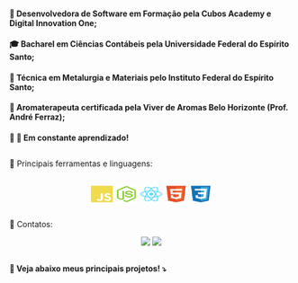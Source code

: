 #### 👾 Desenvolvedora de Software em Formação pela Cubos Academy e Digital Innovation One;
#### 🎓 Bacharel em Ciências Contábeis pela Universidade Federal do Espírito Santo;
#### 🔩 Técnica em Metalurgia e Materiais pelo Instituto Federal do Espírito Santo;
#### 🌱 Aromaterapeuta certificada pela Viver de Aromas Belo Horizonte (Prof. André Ferraz);
#### 🐛 🦋 Em constante aprendizado!

##

🔧 Principais ferramentas e linguagens:

<div style="display: inline_block" align="center"><br>
  <img align="center" alt="MJ-Js" height="30" width="40" src="https://raw.githubusercontent.com/devicons/devicon/master/icons/javascript/javascript-plain.svg">
  <img align="center" alt="MJ-Node" height="30" width="40" src="https://github.com/devicons/devicon/blob/master/icons/nodejs/nodejs-original.svg">
  <img align="center" alt="MJ-React" height="30" width="40" src="https://raw.githubusercontent.com/devicons/devicon/master/icons/react/react-original.svg">
  <img align="center" alt="MJ-HTML" height="30" width="40" src="https://raw.githubusercontent.com/devicons/devicon/master/icons/html5/html5-original.svg">
  <img align="center" alt="MJ-CSS" height="30" width="40" src="https://raw.githubusercontent.com/devicons/devicon/master/icons/css3/css3-original.svg">  
</div>

##

🔧 Contatos:

<div align="center"> 
  <a href="https://www.linkedin.com/in/danieleseveriano/" target="_blank"><img src="https://img.shields.io/badge/-LinkedIn-%230077B5?style=for-the-badge&logo=linkedin&logoColor=white" target="_blank"></a> 
   <a href = "mailto:daniseveriano9@gmail.com"><img src="https://img.shields.io/badge/-Gmail-%23333?style=for-the-badge&logo=gmail&logoColor=white" target="_blank"></a>
</div>

##

#### 📌 Veja abaixo meus principais projetos! ⤵️


